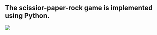 <h2>The scissior-paper-rock game is implemented using Python.</h2>
<img src ="https://geekflare.com/wp-content/uploads/2020/06/python-hosting-1200x385.jpg" />
